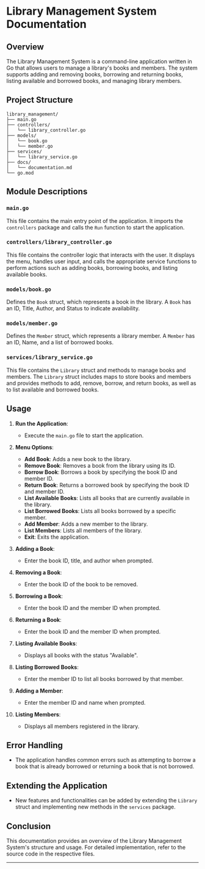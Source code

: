 # Library Management System Documentation

## Overview

The Library Management System is a command-line application written in Go that allows users to manage a library's books and members. The system supports adding and removing books, borrowing and returning books, listing available and borrowed books, and managing library members.

## Project Structure

```
library_management/
├── main.go
├── controllers/
│   └── library_controller.go
├── models/
│   └── book.go
│   └── member.go
├── services/
│   └── library_service.go
├── docs/
│   └── documentation.md
└── go.mod
```

## Module Descriptions

### `main.go`
This file contains the main entry point of the application. It imports the `controllers` package and calls the `Run` function to start the application.

### `controllers/library_controller.go`
This file contains the controller logic that interacts with the user. It displays the menu, handles user input, and calls the appropriate service functions to perform actions such as adding books, borrowing books, and listing available books.

### `models/book.go`
Defines the `Book` struct, which represents a book in the library. A `Book` has an ID, Title, Author, and Status to indicate availability.

### `models/member.go`
Defines the `Member` struct, which represents a library member. A `Member` has an ID, Name, and a list of borrowed books.

### `services/library_service.go`
This file contains the `Library` struct and methods to manage books and members. The `Library` struct includes maps to store books and members and provides methods to add, remove, borrow, and return books, as well as to list available and borrowed books.

## Usage

1. **Run the Application**:
   - Execute the `main.go` file to start the application.

2. **Menu Options**:
   - **Add Book**: Adds a new book to the library.
   - **Remove Book**: Removes a book from the library using its ID.
   - **Borrow Book**: Borrows a book by specifying the book ID and member ID.
   - **Return Book**: Returns a borrowed book by specifying the book ID and member ID.
   - **List Available Books**: Lists all books that are currently available in the library.
   - **List Borrowed Books**: Lists all books borrowed by a specific member.
   - **Add Member**: Adds a new member to the library.
   - **List Members**: Lists all members of the library.
   - **Exit**: Exits the application.

3. **Adding a Book**:
   - Enter the book ID, title, and author when prompted.

4. **Removing a Book**:
   - Enter the book ID of the book to be removed.

5. **Borrowing a Book**:
   - Enter the book ID and the member ID when prompted.

6. **Returning a Book**:
   - Enter the book ID and the member ID when prompted.

7. **Listing Available Books**:
   - Displays all books with the status "Available".

8. **Listing Borrowed Books**:
   - Enter the member ID to list all books borrowed by that member.

9. **Adding a Member**:
   - Enter the member ID and name when prompted.

10. **Listing Members**:
    - Displays all members registered in the library.

## Error Handling
- The application handles common errors such as attempting to borrow a book that is already borrowed or returning a book that is not borrowed.

## Extending the Application
- New features and functionalities can be added by extending the `Library` struct and implementing new methods in the `services` package.

## Conclusion
This documentation provides an overview of the Library Management System's structure and usage. For detailed implementation, refer to the source code in the respective files.

---